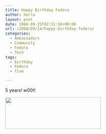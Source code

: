 ```yaml
---
title: Happy Birthday Fedora
author: herlo
layout: post
date: 2008-09-25T02:51:50+00:00
url: /2008/09/24/happy-birthday-fedora/
categories:
  - Ambassadors
  - Community
  - Fedora
  - Tech
tags:
  - birthday
  - Fedora
  - five

---
```

5 years! w00t!

<a href="http://fedoraproject.org/wiki/SummerCoding/2008/Ideas#head-840acbe959ff6d0b1ba2e5e6901cc92da75c6090" target="_blank"><img class="alignnone size-medium wp-image-282" title="happy-5th-fedora" src="{{<siteurl>}}uploads/2008/09/happy-5th-fedora.jpg" alt="" width="300" height="100" /></a>